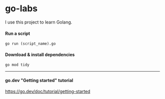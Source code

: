 # go-labs

I use this project to learn Golang.

#### Run a script

`go run (script_name).go`

#### Download & install dependencies

`go mod tidy`

---

#### go.dev "Getting started" tutorial

https://go.dev/doc/tutorial/getting-started